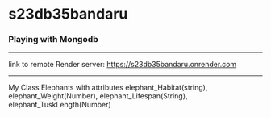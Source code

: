 # s23db35bandaru
### Playing with Mongodb
---
link to remote Render server: https://s23db35bandaru.onrender.com

---
My Class Elephants with attributes elephant_Habitat(string), elephant_Weight(Number), elephant_Lifespan(String), elephant_TuskLength(Number)
